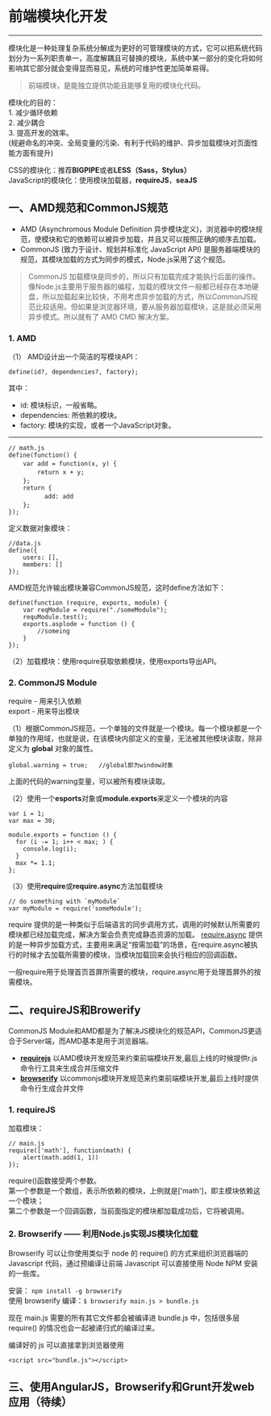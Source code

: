<link href="http://cdn.bootcss.com/highlight.js/8.0/styles/monokai_sublime.min.css" rel="stylesheet">
<script src="http://cdn.bootcss.com/highlight.js/8.0/highlight.min.js"></script>
<script >hljs.initHighlightingOnLoad();</script>

<!--
   http://www.cnblogs.com/snandy/archive/2012/03/12/2390782.html
   http://my.oschina.net/felumanman/blog/263330?p=1
-->



# 前端模块化开发
***

模块化是一种处理复杂系统分解成为更好的可管理模块的方式，它可以把系统代码划分为一系列职责单一，高度解耦且可替换的模块，系统中某一部分的变化将如何影响其它部分就会变得显而易见，系统的可维护性更加简单易得。

> 前端模块，是能独立提供功能且能够复用的模块化代码。

模块化的目的：  
    1. 减少循环依赖  
    2. 减少耦合  
    3. 提高开发的效率。   
    (规避命名的冲突、全局变量的污染、有利于代码的维护、异步加载模块对页面性能方面有提升)



CSS的模块化：推荐**BIGPIPE**或者**LESS（Sass，Stylus）**  
JavaScript的模块化：使用模块加载器，**requireJS**，**seaJS**


## 一、AMD规范和CommonJS规范
* AMD (Asynchromous Module Definition 异步模块定义)，浏览器中的模块规范，使模块和它的依赖可以被异步加载，并且又可以按照正确的顺序去加载。
* CommonJS (致力于设计、规划并标准化 JavaScript API) 是服务器端模块的规范，其模块加载的方式为同步的模式，Node.js采用了这个规范。


> CommonJS 加载模块是同步的，所以只有加载完成才能执行后面的操作。像Node.js主要用于服务器的编程，加载的模块文件一般都已经存在本地硬盘，所以加载起来比较快，不用考虑异步加载的方式，所以CommonJS规范比较适用。但如果是浏览器环境，要从服务器加载模块，这是就必须采用异步模式。所以就有了 AMD  CMD 解决方案。


### 1. AMD
（1） AMD设计出一个简洁的写模块API：

    define(id?, dependencies?, factory);

其中：

- id: 模块标识，一般省略。
- dependencies: 所依赖的模块。
- factory: 模块的实现，或者一个JavaScript对象。
<hr style="border:none;"/>         

    // math.js
    define(function() {
        var add = function(x, y) {　　　　　　
            return x + y;　　　　
        };　　　　
        return {
    　　　　　　add: add　　　　
        };　　
    });
    
定义数据对象模块：

    //data.js
    define({
        users: [],
        members: []
    });


AMD规范允许输出模块兼容CommonJS规范，这时define方法如下：

    define(function (require, exports, module) {
        var reqModule = require("./someModule");
        requModule.test();
        exports.asplode = function () {
            //someing
        }
    });


（2）加载模块：使用require获取依赖模块，使用exports导出API。



### 2. CommonJS Module
require - 用来引入依赖  
export - 用来导出模块  

（1）根据CommonJS规范，一个单独的文件就是一个模块。每一个模块都是一个单独的作用域，也就是说，在该模块内部定义的变量，无法被其他模块读取，除非定义为 **global** 对象的属性。

    global.warning = true;   //global即为window对象

上面的代码的warning变量，可以被所有模块读取。


（2）使用一个**esports**对象或**module.exports**来定义一个模块的内容

    var i = 1;
    var max = 30;

    module.exports = function () {
      for (i -= 1; i++ < max; ) {
        console.log(i);
      }
      max *= 1.1;
    };
    
（3）使用**require**或**require.async**方法加载模块

    // do something with `myModule`
    var myModule = require('someModule');

require 提供的是一种类似于后端语言的同步调用方式，调用的时候默认所需要的模块都已经加载完成，解决方案会负责完成静态资源的加载。
[require.async](https://www.npmjs.com/package/require.async) 提供的是一种异步加载方式，主要用来满足“按需加载”的场景，在require.async被执行的时候才去加载所需要的模块，当模块加载回来会执行相应的回调函数。

一般require用于处理首页首屏所需要的模块，require.async用于处理首屏外的按需模块。




## 二、requireJS和Browerify
CommonJS Module和AMD都是为了解决JS模块化的规范API，CommonJS更适合于Server端，而AMD基本是用于浏览器端。

- [**requirejs**](http://requirejs.org/) 以AMD模块开发规范来约束前端模块开发,最后上线的时候提供r.js命令行工具来生成合并压缩文件
- [**browserify**](https://www.npmjs.org/package/browserify) 以commonjs模块开发规范来约束前端模块开发,最后上线时提供命令行生成合并文件

### 1. requireJS

加载模块：

    // main.js
    require(['math'], function(math) {
        alert(math.add(1, 1))
    });

require()函数接受两个参数。  
第一个参数是一个数组，表示所依赖的模块，上例就是['math']，即主模块依赖这一个模块；  
第二个参数是一个回调函数，当前面指定的模块都加载成功后，它将被调用。



### 2. Browserify —— 利用Node.js实现JS模块化加载
Browserify 可以让你使用类似于 node 的 require() 的方式来组织浏览器端的 Javascript 代码，通过预编译让前端 Javascript 可以直接使用 Node NPM 安装的一些库。

安装： `npm install -g browserify`  
使用 browserify 编译：`$ browserify main.js > bundle.js`

现在 main.js 需要的所有其它文件都会被编译进 bundle.js 中，包括很多层 require() 的情况也会一起被递归式的编译过来。

编译好的 js 可以直接拿到浏览器使用

    <script src="bundle.js"></script>




## 三、使用AngularJS，Browserify和Grunt开发web应用（待续）

















